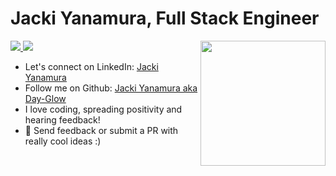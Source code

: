 # Jacki Yanamura, Full Stack Engineer
<img align='right' src='https://media.giphy.com/media/bcKmIWkUMCjVm/giphy.gif' width='200"'>

<!-- LinkedIn  -->
<a href="https://www.linkedin.com/in/jacki-yanamura/" target="_blank">
  <img src="https://img.shields.io/badge/-Jacki%20Yanamura-blue?style=for-the-badge&logo=Linkedin&logoColor=white"/>
</a>
<!--   Email -->
<a href="mailto:jacki.yanamura@gmail.com">
  <img src="https://img.shields.io/badge/EMAIL-jacki.yanamura%40gmail.com-1152ba?style=for-the-badge"/>
</a>

* Let's connect on LinkedIn: [Jacki Yanamura](https://www.linkedin.com/in/jacki-yanamura/)
* Follow me on Github: [Jacki Yanamura aka Day-Glow](https://github.com/day-glow)
* I love coding, spreading positivity and hearing feedback!
*  👯 Send feedback or submit a PR with really cool ideas :)